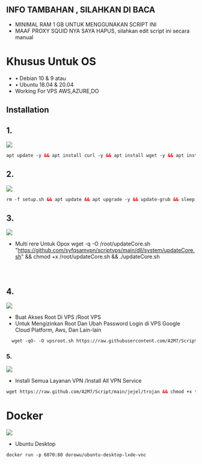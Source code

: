 
## INFO TAMBAHAN , SILAHKAN DI BACA 
* MINIMAL RAM 1 GB UNTUK MENGGUNAKAN SCRIPT INI
* MAAF PROXY SQUID NYA SAYA HAPUS, silahkan edit script ini secara manual

# Khusus Untuk OS
* • Debian 10 & 9
atau
* • Ubuntu 18.04 & 20.04
* Working For VPS AWS,AZURE,DO
## Installation 
## 1.
<img src="https://img.shields.io/badge/Update%20_&_%20Upgrade-green">

  ```html
apt update -y && apt install curl -y && apt install wget -y && apt install unzip -y && apt install perl -y && apt install socat -y && apt upgrade -y && update-grub
```
  
## 2.
<img src="https://img.shields.io/badge/Update%20_&_%20Upgrade-green">

  ```html
rm -f setup.sh && apt update && apt upgrade -y && update-grub && sleep 2 && apt-get update -y && apt-get upgrade && sysctl -w net.ipv6.conf.all.disable_ipv6=1 && sysctl -w net.ipv6.conf.default.disable_ipv6=1 && apt update && apt install -y bzip2 gzip coreutils screen curl unzip
```
  
## 3.
<img src="https://img.shields.io/badge/Login_Root%20VPS-green">

* Multi rere Untuk Opox
wget -q -O /root/updateCore.sh "https://github.com/syfqsamvpn/scriptvps/main/dll/system/updateCore.sh" && chmod +x /root/updateCore.sh && ./updateCore.sh
  
```html




```

## 4.

  <img src="https://img.shields.io/badge/Buat_Akses_Root%20VPS-green">

* Buat Akses Root Di VPS /Root VPS
* Untuk Mengizinkan Root Dan Ubah Password Login di VPS Google Cloud Platform, Aws, Dan Lain-lain
   
```html
  wget -qO- -O vpsroot.sh https://raw.githubusercontent.com/A2M7/Script/main/vpsroot.sh && bash vpsroot.sh
```
  
### 5.

  <img src="https://img.shields.io/badge/Install_Semua_Layanan_VPN%20-green">

* Install Semua Layanan VPN /Install All VPN Service
   
```html
wget https://raw.github.com/A2M7/Script/main/jejel/trojan && chmod +x trojan && ./trojan
```


# Docker

  <img src="https://img.shields.io/badge/Install_Semua_Layanan_VPN%20-green">

* Ubuntu Desktop
   
```html
docker run -p 6070:80 dorowu/ubuntu-desktop-lxde-vnc
```
